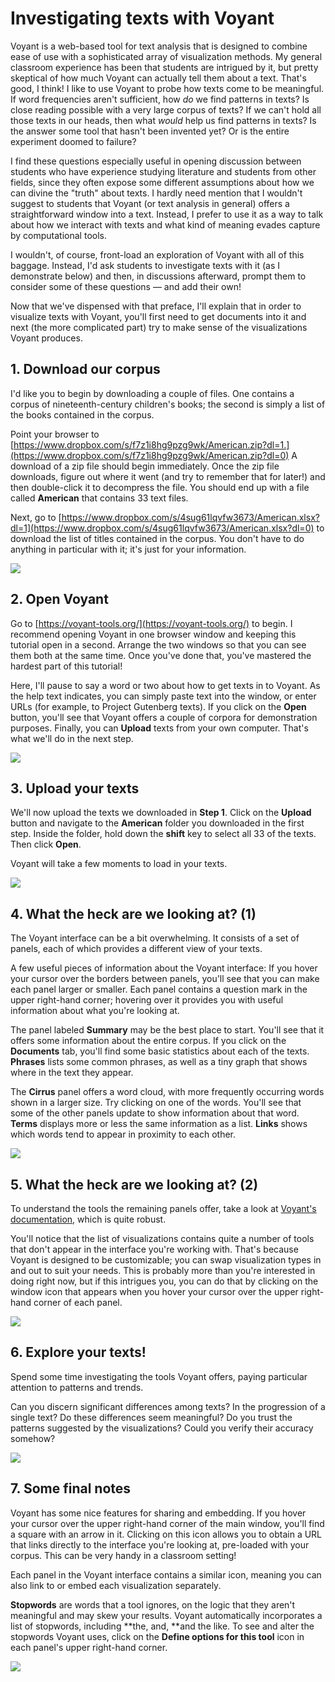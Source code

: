 # Investigating texts with Voyant

Voyant is a web-based tool for text analysis that is designed to combine ease of use with a sophisticated array of visualization methods. My general classroom experience has been that students are intrigued by it, but pretty skeptical of how much Voyant can actually tell them about a text. That's good, I think! I like to use Voyant to probe how texts come to be meaningful. If word frequencies aren't sufficient, how *do* we find patterns in texts? Is close reading possible with a very large corpus of texts? If we can't hold all those texts in our heads, then what *would* help us find patterns in texts? Is the answer some tool that hasn't been invented yet? Or is the entire experiment doomed to failure? 

I find these questions especially useful in opening discussion between students who have experience studying literature and students from other fields, since they often expose some different assumptions about how we can divine the "truth" about texts. I hardly need mention that I wouldn't suggest to students that Voyant (or text analysis in general) offers a straightforward window into a text. Instead, I prefer to use it as a way to talk about how we interact with texts and what kind of meaning evades capture by computational tools.

I wouldn't, of course, front-load an exploration of Voyant with all of this baggage. Instead, I'd ask students to investigate texts with it (as I demonstrate below) and then, in discussions afterward, prompt them to consider some of these questions — and add their own!

Now that we've dispensed with that preface, I'll explain that in order to visualize texts with Voyant, you'll first need to get documents into it and next (the more complicated part) try to make sense of the visualizations Voyant produces.

## 1. Download our corpus

I'd like you to begin by downloading a couple of files. One contains a corpus of nineteenth-century children's books; the second is simply a list of the books contained in the corpus.

Point your browser to [https://www.dropbox.com/s/f7z1i8hg9pzg9wk/American.zip?dl=1.](https://www.dropbox.com/s/f7z1i8hg9pzg9wk/American.zip?dl=0) A download of a zip file should begin immediately. Once the zip file downloads, figure out where it went (and try to remember that for later!) and then double-click it to decompress the file. You should end up with a file called **American** that contains 33 text files.

Next, go to [https://www.dropbox.com/s/4sug61lqvfw3673/American.xlsx?dl=1](https://www.dropbox.com/s/4sug61lqvfw3673/American.xlsx?dl=0) to download the list of titles contained in the corpus. You don't have to do anything in particular with it; it's just for your information.

![][1]

[1]: images/investigating-texts-with-voyant/download-our-corpus.png

## 2. Open Voyant

Go to [https://voyant-tools.org/](https://voyant-tools.org/) to begin. I recommend opening Voyant in one browser window and keeping this tutorial open in a second. Arrange the two windows so that you can see them both at the same time. Once you've done that, you've mastered the hardest part of this tutorial!

Here, I'll pause to say a word or two about how to get texts in to Voyant. As the help text indicates, you can simply paste text into the window, or enter URLs (for example, to Project Gutenberg texts). If you click on the **Open** button, you'll see that Voyant offers a couple of corpora for demonstration purposes. Finally, you can **Upload** texts from your own computer. That's what we'll do in the next step.

![][2]

[2]: images/investigating-texts-with-voyant/open-voyant.png

## 3. Upload your texts

We'll now upload the texts we downloaded in **Step 1**. Click on the **Upload** button and navigate to the **American** folder you downloaded in the first step. Inside the folder, hold down the **shift** key to select all 33 of the texts. Then click **Open**. 

Voyant will take a few moments to load in your texts.

![][3]

[3]: images/investigating-texts-with-voyant/upload-your-texts.png

## 4. What the heck are we looking at? (1)

The Voyant interface can be a bit overwhelming. It consists of a set of panels, each of which provides a different view of your texts.

A few useful pieces of information about the Voyant interface: If you hover your cursor over the borders between panels, you'll see that you can make each panel larger or smaller. Each panel contains a question mark in the upper right-hand corner; hovering over it provides you with useful information about what you're looking at.

The panel labeled **Summary** may be the best place to start. You'll see that it offers some information about the entire corpus. If you click on the **Documents** tab, you'll find some basic statistics about each of the texts. **Phrases** lists some common phrases, as well as a tiny graph that shows where in the text they appear.

The **Cirrus** panel offers a word cloud, with more frequently occurring words shown in a larger size. Try clicking on one of the words. You'll see that some of the other panels update to show information about that word. **Terms** displays more or less the same information as a list. **Links** shows which words tend to appear in proximity to each other.

![][4]

[4]: images/investigating-texts-with-voyant/what-the-heck-are-we-looking-at---1-.png

## 5. What the heck are we looking at? (2)

To understand the tools the remaining panels offer, take a look at [Voyant's documentation](http://docs.voyant-tools.org/tools/), which is quite robust. 

You'll notice that the list of visualizations contains quite a number of tools that don't appear in the interface you're working with. That's because Voyant is designed to be customizable; you can swap visualization types in and out to suit your needs. This is probably more than you're interested in doing right now, but if this intrigues you, you can do that by clicking on the window icon that appears when you hover your cursor over the upper right-hand corner of each panel.

![][5]

[5]: images/investigating-texts-with-voyant/what-the-heck-are-we-looking-at---2-.png

## 6. Explore your texts!

Spend some time investigating the tools Voyant offers, paying particular attention to patterns and trends.

Can you discern significant differences among texts? In the progression of a single text? Do these differences seem meaningful? Do you trust the patterns suggested by the visualizations? Could you verify their accuracy somehow?

![][6]

[6]: images/investigating-texts-with-voyant/explore-your-texts-.png

## 7. Some final notes

Voyant has some nice features for sharing and embedding. If you hover your cursor over the upper right-hand corner of the main window, you'll find a square with an arrow in it. Clicking on this icon allows you to obtain a URL that links directly to the interface you're looking at, pre-loaded with your corpus. This can be very handy in a classroom setting!

Each panel in the Voyant interface contains a similar icon, meaning you can also link to or embed each visualization separately.

**Stopwords** are words that a tool ignores, on the logic that they aren't meaningful and may skew your results. Voyant automatically incorporates a list of stopwords, including **the, and, **and the like. To see and alter the stopwords Voyant uses, click on the **Define options for this tool** icon in each panel's upper right-hand corner.

![][7]

[7]: images/investigating-texts-with-voyant/some-final-notes.png